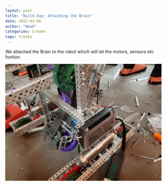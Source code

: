 ```yaml
---
layout: post
title: "Build Day: Attaching the Brain"
date: 2022-01-06
author: "Noah"
categories: Create
tags: Create
---
```

We attached the Brain to the robot which will let the motors, sensors etc funtion.

<img class="responsive-img" width="500" src="/assets/pics/building/robot-3/brain.jpg">
